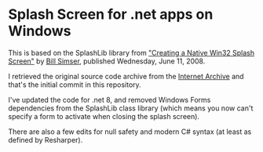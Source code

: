 # Splash Screen for .net apps on Windows

This is based on the SplashLib library from ["Creating a Native Win32 Splash Screen"](https://weblogs.asp.net/bsimser/creating-a-native-win32-splash-screen) by [Bill Simser](https://github.com/bsimser), published Wednesday, June 11, 2008.

I retrieved the original source code archive from the [Internet Archive](https://web.archive.org/web/20160304001345/http://weblogs.asp.net/bsimser/creating-a-native-win32-splash-screen) and that's the initial commit in this repository.

I've updated the code for .net 8, and removed Windows Forms dependencies from the SplashLib class library (which means you now can't specify a form to activate when closing the splash screen).

There are also a few edits for null safety and modern C# syntax (at least as defined by Resharper).
